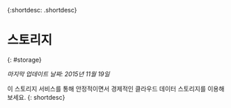 {:shortdesc: .shortdesc} 

# 스토리지
{: #storage}

*마지막 업데이트 날짜: 2015년 11월 19일*

이 스토리지 서비스를 통해 안정적이면서 경제적인 클라우드 데이터 스토리지를 이용해 보세요.
{: shortdesc}



